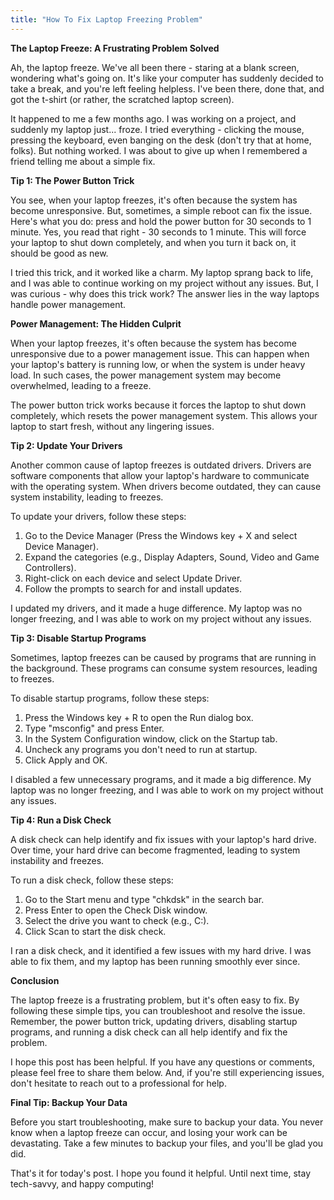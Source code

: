 ```yaml
---
title: "How To Fix Laptop Freezing Problem"
---
```


**The Laptop Freeze: A Frustrating Problem Solved**

 Ah, the laptop freeze. We've all been there - staring at a blank screen, wondering what's going on. It's like your computer has suddenly decided to take a break, and you're left feeling helpless. I've been there, done that, and got the t-shirt (or rather, the scratched laptop screen).

It happened to me a few months ago. I was working on a project, and suddenly my laptop just... froze. I tried everything - clicking the mouse, pressing the keyboard, even banging on the desk (don't try that at home, folks). But nothing worked. I was about to give up when I remembered a friend telling me about a simple fix.

**Tip 1: The Power Button Trick**

You see, when your laptop freezes, it's often because the system has become unresponsive. But, sometimes, a simple reboot can fix the issue. Here's what you do: press and hold the power button for 30 seconds to 1 minute. Yes, you read that right - 30 seconds to 1 minute. This will force your laptop to shut down completely, and when you turn it back on, it should be good as new.

I tried this trick, and it worked like a charm. My laptop sprang back to life, and I was able to continue working on my project without any issues. But, I was curious - why does this trick work? The answer lies in the way laptops handle power management.

**Power Management: The Hidden Culprit**

When your laptop freezes, it's often because the system has become unresponsive due to a power management issue. This can happen when your laptop's battery is running low, or when the system is under heavy load. In such cases, the power management system may become overwhelmed, leading to a freeze.

The power button trick works because it forces the laptop to shut down completely, which resets the power management system. This allows your laptop to start fresh, without any lingering issues.

**Tip 2: Update Your Drivers**

Another common cause of laptop freezes is outdated drivers. Drivers are software components that allow your laptop's hardware to communicate with the operating system. When drivers become outdated, they can cause system instability, leading to freezes.

To update your drivers, follow these steps:

1. Go to the Device Manager (Press the Windows key + X and select Device Manager).
2. Expand the categories (e.g., Display Adapters, Sound, Video and Game Controllers).
3. Right-click on each device and select Update Driver.
4. Follow the prompts to search for and install updates.

I updated my drivers, and it made a huge difference. My laptop was no longer freezing, and I was able to work on my project without any issues.

**Tip 3: Disable Startup Programs**

Sometimes, laptop freezes can be caused by programs that are running in the background. These programs can consume system resources, leading to freezes.

To disable startup programs, follow these steps:

1. Press the Windows key + R to open the Run dialog box.
2. Type "msconfig" and press Enter.
3. In the System Configuration window, click on the Startup tab.
4. Uncheck any programs you don't need to run at startup.
5. Click Apply and OK.

I disabled a few unnecessary programs, and it made a big difference. My laptop was no longer freezing, and I was able to work on my project without any issues.

**Tip 4: Run a Disk Check**

A disk check can help identify and fix issues with your laptop's hard drive. Over time, your hard drive can become fragmented, leading to system instability and freezes.

To run a disk check, follow these steps:

1. Go to the Start menu and type "chkdsk" in the search bar.
2. Press Enter to open the Check Disk window.
3. Select the drive you want to check (e.g., C:).
4. Click Scan to start the disk check.

I ran a disk check, and it identified a few issues with my hard drive. I was able to fix them, and my laptop has been running smoothly ever since.

**Conclusion**

The laptop freeze is a frustrating problem, but it's often easy to fix. By following these simple tips, you can troubleshoot and resolve the issue. Remember, the power button trick, updating drivers, disabling startup programs, and running a disk check can all help identify and fix the problem.

I hope this post has been helpful. If you have any questions or comments, please feel free to share them below. And, if you're still experiencing issues, don't hesitate to reach out to a professional for help.

**Final Tip: Backup Your Data**

Before you start troubleshooting, make sure to backup your data. You never know when a laptop freeze can occur, and losing your work can be devastating. Take a few minutes to backup your files, and you'll be glad you did.

That's it for today's post. I hope you found it helpful. Until next time, stay tech-savvy, and happy computing!
